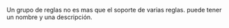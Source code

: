 Un grupo de reglas no es mas que el soporte de varias reglas. puede tener un nombre y una descripción.